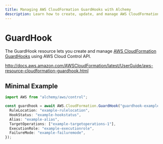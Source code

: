 ```yaml
---
title: Managing AWS CloudFormation GuardHooks with Alchemy
description: Learn how to create, update, and manage AWS CloudFormation GuardHooks using Alchemy Cloud Control.
---
```


# GuardHook

The GuardHook resource lets you create and manage [AWS CloudFormation GuardHooks](https://docs.aws.amazon.com/cloudformation/latest/userguide/) using AWS Cloud Control API.

http://docs.aws.amazon.com/AWSCloudFormation/latest/UserGuide/aws-resource-cloudformation-guardhook.html

## Minimal Example

```ts
import AWS from "alchemy/aws/control";

const guardhook = await AWS.CloudFormation.GuardHook("guardhook-example", {
  RuleLocation: "example-rulelocation",
  HookStatus: "example-hookstatus",
  Alias: "example-alias",
  TargetOperations: ["example-targetoperations-1"],
  ExecutionRole: "example-executionrole",
  FailureMode: "example-failuremode",
});
```

